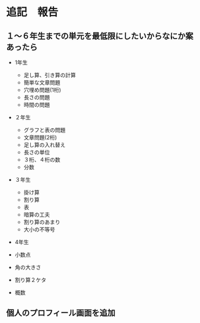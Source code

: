 # 追記　報告

## １〜６年生までの単元を最低限にしたいからなにか案あったら
- 1年生
  - 足し算、引き算の計算
  - 簡単な文章問題
  - 穴埋め問題(1桁)
  - 長さの問題
  - 時間の問題
- ２年生
  - グラフと表の問題
  - 文章問題(2桁)
  - 足し算の入れ替え
  - 長さの単位
  - ３桁、４桁の数
  - 分数
- ３年生
  - 掛け算
  - 割り算
  - 表
  - 暗算の工夫
  - 割り算のあまり
  - 大小の不等号

- 4年生
 - 小数点
 - 角の大きさ
 - 割り算２ケタ
 - 概数

## 個人のプロフィール画面を追加

